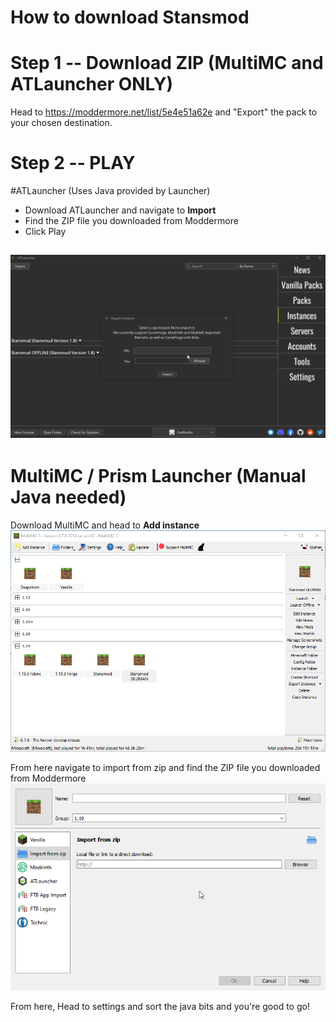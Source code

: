 # **How to download Stansmod**

# Step 1 -- Download ZIP (MultiMC and ATLauncher ONLY)
Head to https://moddermore.net/list/5e4e51a62e and "Export" the pack to your chosen destination.

# Step 2 -- PLAY

#ATLauncher (Uses Java provided by Launcher)

- Download ATLauncher and navigate to **Import**
- Find the ZIP file you downloaded from Moddermore
- Click Play

![](https://github.com/MinuteLicence/Stansmod/blob/main/ATL%20Image%201.png?raw=true)
------------

# MultiMC / Prism Launcher (Manual Java needed)

Download MultiMC and head to **Add instance**
![](https://github.com/MinuteLicence/Stansmod/blob/main/MultiMC%20Image%201.png?raw=true)

From here navigate to import from zip and find the ZIP file you downloaded from Moddermore
![](https://github.com/MinuteLicence/Stansmod/blob/main/MultiMC%20Image%202.png?raw=true)

From here, Head to settings and sort the java bits and you're good to go!
